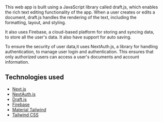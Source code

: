 This web app is built using a JavaScript library called draft.js, which enables the rich text editing functionality of the app. When a user creates or edits a document, draft.js handles the rendering of the text, including the formatting, layout, and styling. 

It also uses Firebase, a cloud-based platform for storing and syncing data, to store all the user's data. It also have support for auto saving. 

To ensure the security of user data,it uses NextAuth.js, a library for handling authentication, to manage user login and authentication. This ensures that only authorized users can access a user's documents and account information.



## Technologies used

- [Next.js](https://nextjs.org/) 
- [NextAuth.js](https://next-auth.js.org/) 
- [Draft.js](https://draftjs.org/) 
- [Firebase](https://firebase.google.com/)
- [Material Tailwind](https://material-tailwind.com/) 
- [Tailwind CSS](https://tailwindcss.com/) 
